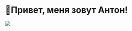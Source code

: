 <div id="header">
<h1>👋Привет, меня зовут Антон!</h1>
</div> 

<img src="https://img.shields.io/badge/Telegram-2CA5E0?style=for-the-badge&logo=telegram&logoColor=white">